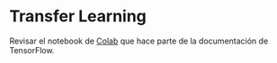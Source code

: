 <h1>Transfer Learning</h1>

Revisar el notebook de [Colab](https://colab.research.google.com/drive/1eNZZ48ho-Rw4gPkKewlx3rapX9A96oxv?usp=sharing) que hace parte de la documentación de TensorFlow.